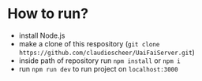 # How to run?
- install Node.js
- make a clone of this respository (`git clone https://github.com/claudioscheer/UaiFaiServer.git`)
- inside path of repository run `npm install` or `npm i`
- run `npm run dev` to run project on `localhost:3000`
